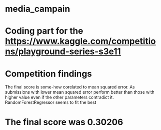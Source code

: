 # media_campain
# Coding part for the https://www.kaggle.com/competitions/playground-series-s3e11
# Competition findings
The final score is some-how corelated to mean squared error. As submissions with lower mean squared error perform better than those with higher value even if the other parameters contradict it.
RandomForestRegressor seems to fit the best
# The final score was 0.30206 
